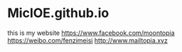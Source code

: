 # MicIOE.github.io
this is my website
https://www.facebook.com/moontopia
https://weibo.com/fenzimeisi
http://www.mailtopia.xyz
